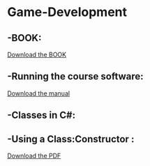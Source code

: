 # Game-Development

## -BOOK:<br/>
[Download the BOOK](docs/Chamillard+C#+Unity+Book.pdf)

## -Running the course software:<br/>
[Download the manual](docs/Running+the+Course+Software+on+Windows.pdf)


## -Classes in C#:<br/>
## -Using a Class:Constructor :<br/>
[Download the PDF](PDF/Using+A+Class+;Constructor.pdf)


